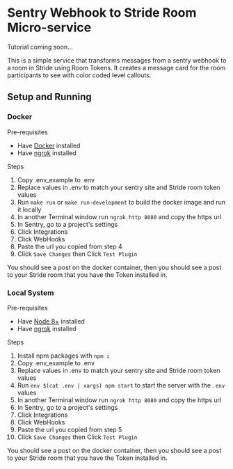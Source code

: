 # Sentry Webhook to Stride Room Micro-service 

Tutorial coming soon...

This is a simple service that transforms messages from a sentry webhook to a room in Stride using Room Tokens. It creates a message card for the room participants to see with color coded level callouts.

## Setup and Running

### Docker 

Pre-requisites

* Have [Docker](https://docs.docker.com/install/) installed
* Have [ngrok](https://ngrok.com/download) installed 

Steps
1. Copy .env_example to .env
2. Replace values in .env to match your sentry site and Stride room token values
3. Run `make run` or `make run-development` to build the docker image and run it locally
4. In another Terminal window run `ngrok http 8080` and copy the https url
5. In Sentry, go to a project's settings
6. Click Integrations
7. Click WebHooks
8. Paste the url you copied from step 4
9. Click `Save Changes` then Click `Test Plugin`

You should see a post on the docker container, then you should see a post to your Stride room that you have the Token installed in. 

### Local System

Pre-requisites

* Have [Node 8+](https://nodejs.org/en/download/) installed
* Have [ngrok](https://ngrok.com/download) installed 

Steps
1. Install npm packages with `npm i`
1. Copy .env_example to .env
2. Replace values in .env to match your sentry site and Stride room token values
3. Run `env $(cat .env | xargs) npm start` to start the server with the `.env` values
4. In another Terminal window run `ngrok http 8080` and copy the https url
5. In Sentry, go to a project's settings
6. Click Integrations
7. Click WebHooks
8. Paste the url you copied from step 5
9. Click `Save Changes` then Click `Test Plugin`

You should see a post on the docker container, then you should see a post to your Stride room that you have the Token installed in. 
